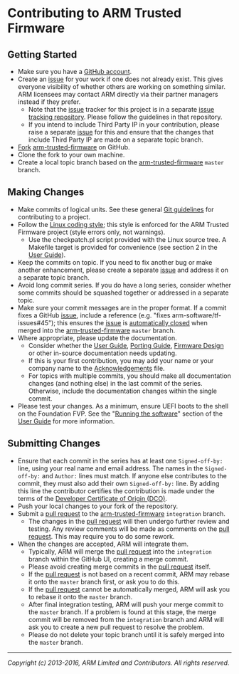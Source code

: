 Contributing to ARM Trusted Firmware
====================================

Getting Started
---------------

*   Make sure you have a [GitHub account].
*   Create an [issue] for your work if one does not already exist. This gives
    everyone visibility of whether others are working on something similar. ARM
    licensees may contact ARM directly via their partner managers instead if
    they prefer.
    *   Note that the [issue] tracker for this project is in a separate
        [issue tracking repository]. Please follow the guidelines in that
        repository.
    *   If you intend to include Third Party IP in your contribution, please
        raise a separate [issue] for this and ensure that the changes that
        include Third Party IP are made on a separate topic branch.
*   [Fork][] [arm-trusted-firmware][] on GitHub.
*   Clone the fork to your own machine.
*   Create a local topic branch based on the [arm-trusted-firmware][] `master`
    branch.


Making Changes
--------------

*   Make commits of logical units. See these general [Git guidelines] for
    contributing to a project.
*   Follow the [Linux coding style]; this style is enforced for the ARM Trusted
    Firmware project (style errors only, not warnings).
    *   Use the checkpatch.pl script provided with the Linux source tree. A
        Makefile target is provided for convenience (see section 2 in the
        [User Guide]).
*   Keep the commits on topic. If you need to fix another bug or make another
    enhancement, please create a separate [issue] and address it on a separate
    topic branch.
*   Avoid long commit series. If you do have a long series, consider whether
    some commits should be squashed together or addressed in a separate topic.
*   Make sure your commit messages are in the proper format. If a commit fixes
    a GitHub [issue], include a reference (e.g.
    "fixes arm-software/tf-issues#45"); this ensures the [issue] is
    [automatically closed] when merged into the [arm-trusted-firmware] `master`
    branch.
*   Where appropriate, please update the documentation.
    *   Consider whether the [User Guide], [Porting Guide], [Firmware Design] or
        other in-source documentation needs updating.
    *   If this is your first contribution, you may add your name or your
        company name to the [Acknowledgements] file.
    *   For topics with multiple commits, you should make all documentation
        changes (and nothing else) in the last commit of the series. Otherwise,
        include the documentation changes within the single commit.
*   Please test your changes. As a minimum, ensure UEFI boots to the shell on
    the Foundation FVP. See the "[Running the software]" section of the
    [User Guide] for more information.


Submitting Changes
------------------

*   Ensure that each commit in the series has at least one `Signed-off-by:`
    line, using your real name and email address. The names in the
    `Signed-off-by:` and `Author:` lines must match. If anyone else contributes
    to the commit, they must also add their own `Signed-off-by:` line.
    By adding this line the contributor certifies the contribution is made under
    the terms of the [Developer Certificate of Origin (DCO)][DCO].
*   Push your local changes to your fork of the repository.
*   Submit a [pull request] to the [arm-trusted-firmware] `integration` branch.
    *   The changes in the [pull request] will then undergo further review and
        testing. Any review comments will be made as comments on the [pull
        request]. This may require you to do some rework.
*   When the changes are accepted, ARM will integrate them.
    *   Typically, ARM will merge the [pull request] into the `integration`
        branch within the GitHub UI, creating a merge commit.
    *   Please avoid creating merge commits in the [pull request] itself.
    *   If the [pull request] is not based on a recent commit, ARM may rebase
        it onto the `master` branch first, or ask you to do this.
    *   If the [pull request] cannot be automatically merged, ARM will ask you
        to rebase it onto the `master` branch.
    *   After final integration testing, ARM will push your merge commit to the
        `master` branch. If a problem is found at this stage, the merge commit
        will be removed from the `integration` branch and ARM will ask you to
        create a new pull request to resolve the problem.
    *   Please do not delete your topic branch until it is safely merged into
        the `master` branch.


- - - - - - - - - - - - - - - - - - - - - - - - - -

_Copyright (c) 2013-2016, ARM Limited and Contributors. All rights reserved._


[User Guide]:                           ./docs/user-guide.md
[Running the software]:                 ./docs/user-guide.md#6--running-the-software
[Porting Guide]:                        ./docs/porting-guide.md
[Firmware Design]:                      ./docs/firmware-design.md
[Acknowledgements]:                     ./acknowledgements.md "Contributor acknowledgements"
[DCO]:                                  ./dco.txt

[GitHub account]:               https://github.com/signup/free
[Fork]:                         https://help.github.com/articles/fork-a-repo
[issue tracking repository]:    https://github.com/ARM-software/tf-issues
[issue]:                        https://github.com/ARM-software/tf-issues/issues
[pull request]:                 https://help.github.com/articles/using-pull-requests
[automatically closed]:         https://help.github.com/articles/closing-issues-via-commit-messages
[Git guidelines]:               http://git-scm.com/book/ch5-2.html
[Linux coding style]:           https://www.kernel.org/doc/Documentation/CodingStyle
[arm-trusted-firmware]:         https://github.com/ARM-software/arm-trusted-firmware

